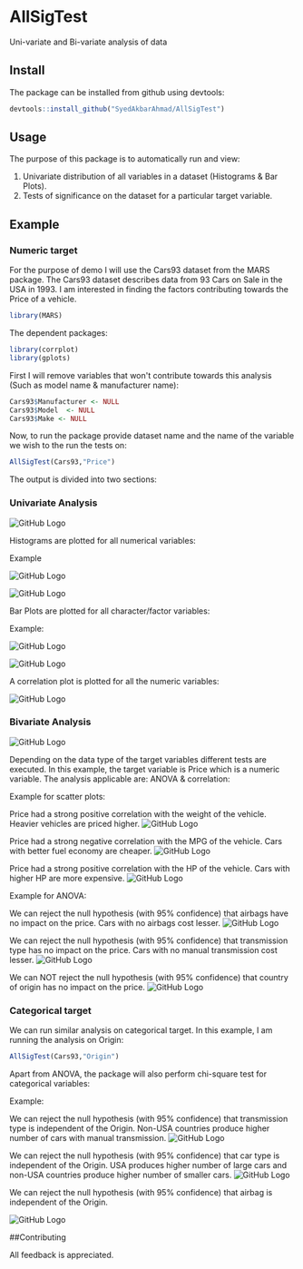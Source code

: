 # AllSigTest
Uni-variate and Bi-variate analysis of data 


## Install

The package can be installed from github using devtools:

```R
devtools::install_github("SyedAkbarAhmad/AllSigTest")
```
## Usage

The purpose of this package is to automatically run and view:

1. Univariate distribution of all variables in a dataset (Histograms & Bar Plots).
2. Tests of significance on the dataset for a particular target variable.


## Example

### Numeric target

For the purpose of demo I will use the Cars93 dataset from the MARS package. The Cars93 dataset describes data from 93 Cars on Sale in the USA in 1993. I am interested in finding the factors contributing towards the Price of a vehicle.

```R
library(MARS)
```

The dependent packages:

```R
library(corrplot)
library(gplots)
```

First I will remove variables that won't contribute towards this analysis (Such as model name & manufacturer name):

``` R
Cars93$Manufacturer <- NULL
Cars93$Model  <- NULL
Cars93$Make <- NULL
```

Now, to run the package provide dataset name and the name of the variable we wish to the run the tests on:

```R
AllSigTest(Cars93,"Price")
```

The output is divided into two sections:

### Univariate Analysis

![GitHub Logo](/images/UniIntro.png)

Histograms are plotted for all numerical variables:

Example

![GitHub Logo](/images/Mpg_Hist.png)

![GitHub Logo](/images/HIst_HP.png)

Bar Plots are plotted for all character/factor variables:

Example:

![GitHub Logo](/images/Bar_Cyl.png)

![GitHub Logo](/images/Bar_Type.png)

A correlation plot is plotted for all the numeric variables:

![GitHub Logo](/images/Cor_plot.png)

### Bivariate Analysis

![GitHub Logo](/images/BI_Intro.png)

Depending on the data type of the target variables different tests are executed. In this example, the target variable is Price which is a numeric variable. The analysis applicable are: ANOVA & correlation:

Example for scatter plots:

Price had a strong positive correlation with the weight of the vehicle. Heavier vehicles are priced higher.
![GitHub Logo](/images/Cor_Wt.png)

Price had a strong negative correlation with the MPG of the vehicle. Cars with better fuel economy are cheaper.
![GitHub Logo](/images/Cor_Mpg.png)

Price had a strong positive correlation with the HP of the vehicle. Cars with higher HP are more expensive.
![GitHub Logo](/images/Cor_HP.png)

Example for ANOVA:

We can reject the null hypothesis (with 95% confidence) that airbags have no impact on the price. Cars with no airbags cost lesser. 
![GitHub Logo](/images/ANova_Airbag.png)

We can reject the null hypothesis (with 95% confidence) that transmission type has no impact on the price. Cars with no manual transmission cost lesser. 
![GitHub Logo](/images/Anova_Manrans.png)

We can NOT reject the null hypothesis (with 95% confidence) that country of origin has no impact on the price. 
![GitHub Logo](/images/ANova_Origin.png)


### Categorical target

We can run similar analysis on categorical target. In this example, I am running the analysis on Origin:

```R
AllSigTest(Cars93,"Origin")
```

Apart from ANOVA, the package will also perform chi-square test for categorical variables:

Example:

We can reject the null hypothesis (with 95% confidence) that transmission type is independent of the Origin. Non-USA countries produce higher number of cars with manual transmission. 
![GitHub Logo](/images/Chi-sq_ManTrans.png)

We can reject the null hypothesis (with 95% confidence) that car type is independent of the Origin. USA produces higher number of large cars and non-USA countries produce higher number of smaller cars. 
![GitHub Logo](/images/Chi-sq_Type.png)

We can reject the null hypothesis (with 95% confidence) that airbag is independent of the Origin. 

![GitHub Logo](/images/CHi-sq_Airba.png)


##Contributing

All feedback is appreciated.
